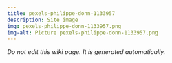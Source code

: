 ```yaml
---
title: pexels-philippe-donn-1133957
description: Site image
img: pexels-philippe-donn-1133957.png
img-alt: Picture pexels-philippe-donn-1133957.png
---
```


_Do not edit this wiki page. It is generated automatically._ 


